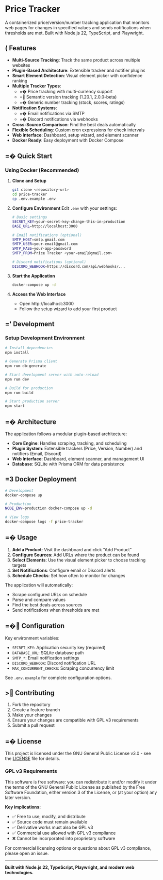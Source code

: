 # Price Tracker

A containerized price/version/number tracking application that monitors web pages for changes in specified values and sends notifications when thresholds are met. Built with Node.js 22, TypeScript, and Playwright.

## ( Features

- **Multi-Source Tracking**: Track the same product across multiple websites
- **Plugin-Based Architecture**: Extensible tracker and notifier plugins
- **Smart Element Detection**: Visual element picker with confidence ranking
- **Multiple Tracker Types**:
  - =� Price tracking with multi-currency support
  - = Semantic version tracking (1.20.1, 2.0.0-beta)
  - =� Generic number tracking (stock, scores, ratings)
- **Notification Systems**:
  - =� Email notifications via SMTP
  - =� Discord notifications via webhooks
- **Cross-Source Comparison**: Find the best deals automatically
- **Flexible Scheduling**: Custom cron expressions for check intervals
- **Web Interface**: Dashboard, setup wizard, and element scanner
- **Docker Ready**: Easy deployment with Docker Compose

## =� Quick Start

### Using Docker (Recommended)

1. **Clone and Setup**
   ```bash
   git clone <repository-url>
   cd price-tracker
   cp .env.example .env
   ```

2. **Configure Environment**
   Edit `.env` with your settings:
   ```bash
   # Basic settings
   SECRET_KEY=your-secret-key-change-this-in-production
   BASE_URL=http://localhost:3000
   
   # Email notifications (optional)
   SMTP_HOST=smtp.gmail.com
   SMTP_USER=your-email@gmail.com
   SMTP_PASS=your-app-password
   SMTP_FROM=Price Tracker <your-email@gmail.com>
   
   # Discord notifications (optional)
   DISCORD_WEBHOOK=https://discord.com/api/webhooks/...
   ```

3. **Start the Application**
   ```bash
   docker-compose up -d
   ```

4. **Access the Web Interface**
   - Open http://localhost:3000
   - Follow the setup wizard to add your first product

## =' Development

### Setup Development Environment

```bash
# Install dependencies
npm install

# Generate Prisma client
npm run db:generate

# Start development server with auto-reload
npm run dev

# Build for production
npm run build

# Start production server
npm start
```

## =� Architecture

The application follows a modular plugin-based architecture:

- **Core Engine**: Handles scraping, tracking, and scheduling
- **Plugin System**: Extensible trackers (Price, Version, Number) and notifiers (Email, Discord)
- **Web Interface**: Dashboard, element scanner, and management UI
- **Database**: SQLite with Prisma ORM for data persistence

## =3 Docker Deployment

```bash
# Development
docker-compose up

# Production
NODE_ENV=production docker-compose up -d

# View logs
docker-compose logs -f price-tracker
```

## =� Usage

1. **Add a Product**: Visit the dashboard and click "Add Product"
2. **Configure Sources**: Add URLs where the product can be found
3. **Select Elements**: Use the visual element picker to choose tracking targets
4. **Set Notifications**: Configure email or Discord alerts
5. **Schedule Checks**: Set how often to monitor for changes

The application will automatically:
- Scrape configured URLs on schedule
- Parse and compare values
- Find the best deals across sources
- Send notifications when thresholds are met

## =� Configuration

Key environment variables:

- `SECRET_KEY`: Application security key (required)
- `DATABASE_URL`: SQLite database path
- `SMTP_*`: Email notification settings
- `DISCORD_WEBHOOK`: Discord notification URL
- `MAX_CONCURRENT_CHECKS`: Scraping concurrency limit

See `.env.example` for complete configuration options.

## > Contributing

1. Fork the repository
2. Create a feature branch
3. Make your changes
4. Ensure your changes are compatible with GPL v3 requirements
5. Submit a pull request

## =� License

This project is licensed under the GNU General Public License v3.0 - see the [LICENSE](LICENSE) file for details.

### GPL v3 Requirements

This software is free software: you can redistribute it and/or modify it under the terms of the GNU General Public License as published by the Free Software Foundation, either version 3 of the License, or (at your option) any later version.

**Key implications:**
- ✅ Free to use, modify, and distribute
- ✅ Source code must remain available
- ✅ Derivative works must also be GPL v3
- ✅ Commercial use allowed with GPL v3 compliance
- ❌ Cannot be incorporated into proprietary software

For commercial licensing options or questions about GPL v3 compliance, please open an issue.

---

**Built with Node.js 22, TypeScript, Playwright, and modern web technologies.**